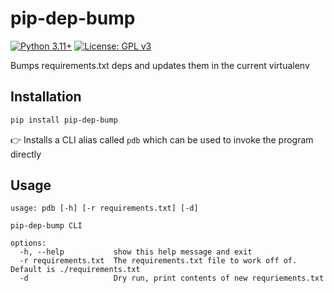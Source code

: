 # pip-dep-bump
[![Python 3.11+](https://upload.wikimedia.org/wikipedia/commons/6/62/Blue_Python_3.11%2B_Shield_Badge.svg)](https://www.python.org)
[![License: GPL v3](https://upload.wikimedia.org/wikipedia/commons/8/86/GPL_v3_Blue_Badge.svg)](https://www.gnu.org/licenses/gpl-3.0.en.html)

Bumps requirements.txt deps and updates them in the current virtualenv

## Installation
```bash
pip install pip-dep-bump
```

👉 Installs a CLI alias called `pdb` which can be used to invoke the program directly

## Usage
```
usage: pdb [-h] [-r requirements.txt] [-d]

pip-dep-bump CLI

options:
  -h, --help           show this help message and exit
  -r requirements.txt  The requirements.txt file to work off of. Default is ./requirements.txt
  -d                   Dry run, print contents of new requriements.txt
```